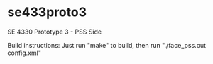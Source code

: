 se433proto3
===========

SE 4330 Prototype 3 - PSS Side

Build instructions:
Just run "make" to build, then run "./face_pss.out config.xml"
